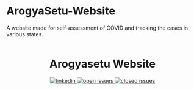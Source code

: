# ArogyaSetu-Website
A website made for self-assessment of COVID and tracking the cases in various states.
<p align="center"> 
  <img src=""> 
</p> 
 
<h1 align="center">Arogyasetu Website</h1> 
 
<p align="center"> 
  <a href="https://www.linkedin.com/in/purnata-patidar/"> 
    <img src="https://img.shields.io/badge/-LinkedIn-black.svg?style=plastic-square&logo=linkedin&colorB=555" 
      alt="linkedin" /> 
  </a> 
  <a href="https://github.com/Purnata-1/ArogyaSetu-Website/issues"> 
    <img src="https://img.shields.io/github/issues-raw/Purnata-1/ArogyaSetu-Website" 
      alt="open issues" /> 
  </a> 
  <a href="https://github.com/Purnata-1/ArogyaSetu-Website/issues?q=is%3Aissue+is%3Aclosed"> 
    <img src="https://img.shields.io/github/issues-closed-raw/Purnata-1/ArogyaSetu-Website" 
      alt="closed issues" /> 
  </a> 
</p> 

